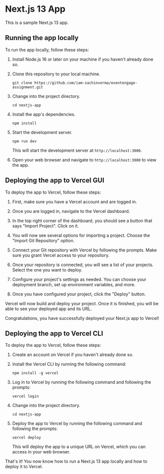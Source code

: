 # Next.js 13 App

This is a sample Next.js 13 app.

## Running the app locally

To run the app locally, follow these steps:

1. Install Node.js 16 or later on your machine if you haven't already done so.

2. Clone this repository to your local machine.

   ```
   git clone https://github.com/iam-sachinverma/eventengage-assignment.git
   ```

3. Change into the project directory.

   ```
   cd nextjs-app
   ```

4. Install the app's dependencies.

   ```
   npm install
   ```

5. Start the development server.

   ```
   npm run dev
   ```

   This will start the development server at `http://localhost:3000`.

6. Open your web browser and navigate to `http://localhost:3000` to view the app.

## Deploying the app to Vercel GUI

To deploy the app to Vercel, follow these steps:

1. First, make sure you have a Vercel account and are logged in.

2. Once you are logged in, navigate to the Vercel dashboard.

3. In the top right corner of the dashboard, you should see a button that says "Import Project". Click on it.

4. You will now see several options for importing a project. Choose the "Import Git Repository" option.

5. Connect your Git repository with Vercel by following the prompts. Make sure you grant Vercel access to your repository.

6. Once your repository is connected, you will see a list of your projects. Select the one you want to deploy.

7. Configure your project's settings as needed. You can choose your deployment branch, set up environment variables, and more.

8. Once you have configured your project, click the "Deploy" button.

Vercel will now build and deploy your project. Once it is finished, you will be able to see your deployed app and its URL.

Congratulations, you have successfully deployed your Next.js app to Vercel!

## Deploying the app to Vercel CLI

To deploy the app to Vercel, follow these steps:

1. Create an account on Vercel if you haven't already done so.

2. Install the Vercel CLI by running the following command:

   ```
   npm install -g vercel
   ```

3. Log in to Vercel by running the following command and following the prompts:

   ```
   vercel login
   ```

4. Change into the project directory.

   ```
   cd nextjs-app
   ```

5. Deploy the app to Vercel by running the following command and following the prompts:

   ```
   vercel deploy
   ```

   This will deploy the app to a unique URL on Vercel, which you can access in your web browser.

That's it! You now know how to run a Next.js 13 app locally and how to deploy it to Vercel.
